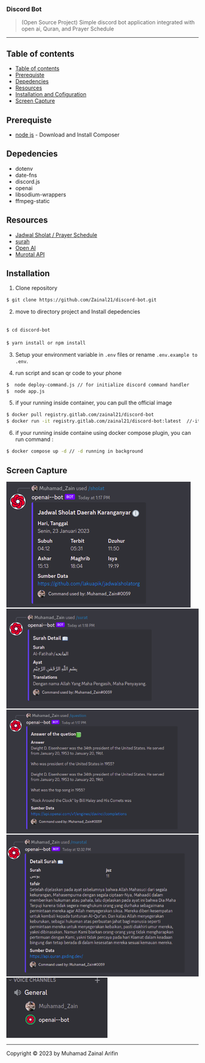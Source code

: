 ### Discord Bot

> (Open Source Project) Simple discord bot application integrated with open ai, Quran, and Prayer Schedule

---

## Table of contents

- [Table of contents](#table-of-contents)
- [Prerequiste](#prerequiste)
- [Depedencies](#depedencies)
- [Resources](#resources)
- [Installation and Cofiguration](#installation)
- [Screen Capture](#capture)

## Prerequiste

- [node js](https://nodejs.org/en/) - Download and Install Composer

## Depedencies

- dotenv
- date-fns
- discord.js
- openai
- libsodium-wrappers
- ffmpeg-static

## Resources

- [Jadwal Sholat / Prayer Schedule](https://github.com/lakuapik/jadwalsholatorg)
- [surah](https://github.com/rioastamal/quran-json)
- [Open AI](https://beta.openai.com/docs/introduction)
- [Murotal API](https://api.quran.gading.dev/)

## Installation

1. Clone repository

```bash
$ git clone https://github.com/Zainal21/discord-bot.git
```

2. move to directory project and Install depedencies

```bash

$ cd discord-bot

$ yarn install or npm install
```

3. Setup your environment variable in `.env` files or rename `.env.example to .env`.

4. run script and scan qr code to your phone

```bash
$  node deploy-command.js // for initialize discord command handler
$  node app.js
```

5. if your running inside container, you can pull the official image

```bash
$ docker pull registry.gitlab.com/zainal21/discord-bot
$ docker run -it registry.gitlab.com/zainal21/discord-bot:latest  //-it running with iteractive shell
```

6. if your running inside containe using docker compose plugin, you can run command :

```bash
$ docker compose up -d // -d running in background
```

## Screen Capture

![result](screen/image1.png)
![surah](screen/image3.png)
![result](screen/image2.png)
![result](screen/image8.png)
![result](screen/image9.png)

---

Copyright © 2023 by Muhamad Zainal Arifin
